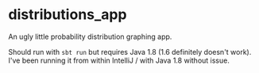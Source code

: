 distributions_app
=================

An ugly little probability distribution graphing app.

Should run with `sbt run` but requires Java 1.8 (1.6 definitely doesn't work). I've been running it from within IntelliJ / with Java 1.8 without issue.
